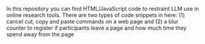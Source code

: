 In this repository you can find HTML/JavaScript code to restraint LLM use in online research tools.
There are two types of code snippets in here: (1) cancel cut, copy and paste commands on a web page and (2) a blur counter to register if participants leave a page and how much time they spend away from the page

